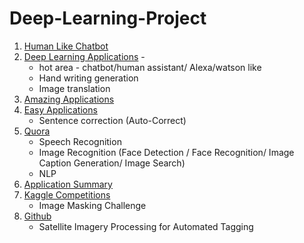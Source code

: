 # Deep-Learning-Project

1. [Human Like Chatbot](https://adeshpande3.github.io/How-I-Used-Deep-Learning-to-Train-a-Chatbot-to-Talk-Like-Me)
2. [ Deep Learning Applications](https://medium.com/@vratulmittal/top-15-deep-learning-applications-that-will-rule-the-world-in-2018-and-beyond-7c6130c43b01) - 
    * hot area - chatbot/human assistant/ Alexa/watson like
    * Hand writing generation
    * Image translation
3. [Amazing Applications](http://www.yaronhadad.com/deep-learning-most-amazing-applications/)
4. [Easy Applications](https://www.analyticsvidhya.com/blog/2017/02/6-deep-learning-applications-beginner-python/)
    * Sentence correction (Auto-Correct)
5. [Quora](https://www.quora.com/What-are-some-applications-of-deep-learning)
    * Speech Recognition
    * Image Recognition (Face Detection / Face Recognition/ Image Caption Generation/ Image Search)
    * NLP
6. [Application Summary](https://deeplearning4j.org/use_cases#deep-learning-use-cases)
7. [Kaggle Competitions](https://www.kaggle.com/c/carvana-image-masking-challenge)
    * Image Masking Challenge
8. [Github](https://github.com/NirantK/awesome-project-ideas)
    * Satellite Imagery Processing for Automated Tagging


